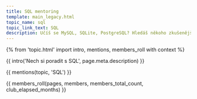 ```yaml
---
title: SQL mentoring
template: main_legacy.html
topic_name: sql
topic_link_text: SQL
description: Učíš se MySQL, SQLite, PostgreSQL? Hledáš někoho zkušenějšího, kdo ti poradí, když se zasekneš? Kdo ti ukáže správné postupy a nasměruje tě na kvalitní návody nebo kurzy?
---
```

{% from 'topic.html' import intro, mentions, members_roll with context %}

{{ intro('Nech si poradit s SQL', page.meta.description) }}

{{ mentions(topic, 'SQL') }}

{{ members_roll(pages, members, members_total_count, club_elapsed_months) }}
